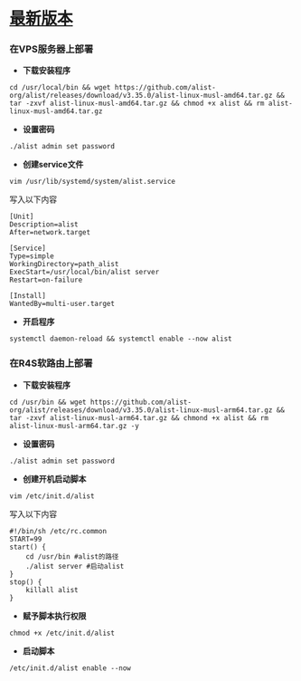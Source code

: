 # [最新版本](https://github.com/alist-org/alist/releases)


### 在VPS服务器上部署

- **下载安装程序**
```
cd /usr/local/bin && wget https://github.com/alist-org/alist/releases/download/v3.35.0/alist-linux-musl-amd64.tar.gz && tar -zxvf alist-linux-musl-amd64.tar.gz && chmod +x alist && rm alist-linux-musl-amd64.tar.gz
```
- **设置密码**
```
./alist admin set password
```
- **创建service文件**
```
vim /usr/lib/systemd/system/alist.service
```
写入以下内容
```
[Unit]
Description=alist
After=network.target
 
[Service]
Type=simple
WorkingDirectory=path_alist
ExecStart=/usr/local/bin/alist server
Restart=on-failure
 
[Install]
WantedBy=multi-user.target
```
- **开启程序**
```
systemctl daemon-reload && systemctl enable --now alist
```

### 在R4S软路由上部署

- **下载安装程序**
```
cd /usr/bin && wget https://github.com/alist-org/alist/releases/download/v3.35.0/alist-linux-musl-arm64.tar.gz && tar -zxvf alist-linux-musl-arm64.tar.gz && chmond +x alist && rm alist-linux-musl-arm64.tar.gz -y
```
- **设置密码**
```
./alist admin set password
```
- **创建开机启动脚本**
```
vim /etc/init.d/alist
```
写入以下内容
```
#!/bin/sh /etc/rc.common
START=99
start() {
    cd /usr/bin #alist的路径
    ./alist server #启动alist
}
stop() {
    killall alist
}
```
- **赋予脚本执行权限**
```
chmod +x /etc/init.d/alist
```
- **启动脚本**
```
/etc/init.d/alist enable --now
```


